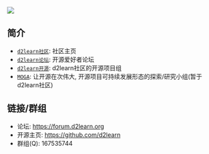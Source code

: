 ![](/imgs/community/d2learn-org.svg)

## 简介

- [`d2learn社区`](https://d2learn.org): 社区主页
- [`d2learn论坛`](https://forum.d2learn.org): 开源爱好者论坛
- [`d2learn开源`](https://github.com/d2learn): d2learn社区的开源项目组
- [`MOGA`](https://moga.d2learn.org): 让开源在次伟大, 开源项目可持续发展形态的探索/研究小组(暂于d2learn社区)

## 链接/群组

- 论坛: https://forum.d2learn.org
- 开源主页: https://github.com/d2learn
- 群组(Q): 167535744